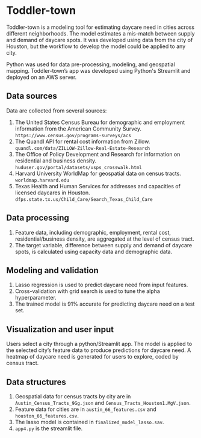 # Toddler-town

Toddler-town is a modeling tool for estimating daycare need in cities across different neighborhoods. The model estimates a mis-match between supply and demand of daycare spots. It was developed using data from the city of Houston, but the workflow to develop the model could be applied to any city. 

Python was used for data pre-processing, modeling, and geospatial mapping. Toddler-town’s app was developed using Python's Streamlit and deployed on an AWS server. 

## Data sources

Data are collected from several sources:
1.	The United States Census Bureau for demographic and employment information from the American Community Survey. `https://www.census.gov/programs-surveys/acs`
2.	The Quandl API for rental cost information from Zillow. `quandl.com/data/ZILLOW-Zillow-Real-Estate-Research`
3.	The Office of Policy Development and Research for information on residential and business density. `huduser.gov/portal/datasets/usps_crosswalk.html`
4.	Harvard University WorldMap for geospatial data on census tracts. `worldmap.harvard.edu`
5.	Texas Health and Human Services for addresses and capacities of licensed daycares in Houston. `dfps.state.tx.us/Child_Care/Search_Texas_Child_Care` 

## Data processing 

1.	Feature data, including demographic, employment, rental cost, residential/business density, are aggregated at the level of census tract.
2.	The target variable, difference between supply and demand of daycare spots, is calculated using capacity data and demographic data. 

## Modeling and validation

1.	Lasso regression is used to predict daycare need from input features. 
2.	Cross-validation with grid search is used to tune the alpha hyperparameter.
3.	The trained model is 91% accurate for predicting daycare need on a test set. 

## Visualization and user input

Users select a city through a python/Streamlit app. The model is applied to the selected city’s feature data to produce predictions for daycare need. A heatmap of daycare need is generated for users to explore, coded by census tract. 

## Data structures

1. Geospatial data for census tracts by city are in `Austin_Census_Tracts_9Gg.json` and `Census_Tracts_Houston1.MgV.json`.
2. Feature data for cities are in `austin_66_features.csv` and `houston_66_features.csv`.
3. The lasso model is contained in `finalized_model_lasso.sav`.
4. `app4.py` is the streamlit file.


